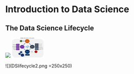 # Introduction to Data Science



## The Data Science Lifecycle

<!--- ![](https://github.com/LeeMorinUCF/ECO5445F19/tree/master/demo_01_intro/DSlifecycle1.png =250x250) --->



<img src="https:\\github.com\LeeMorinUCF\ECO5445F19\tree\master\demo_01_intro\DSlifecycle2.png" width="100"/>
<img src="DSlifecycle2.png" width="100"/>


![](DSlifecycle2.png =250x250)
